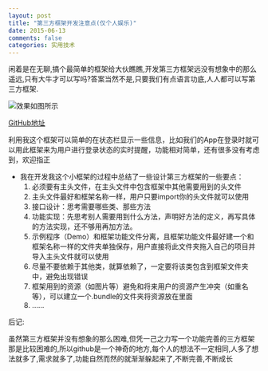 ```yaml
---
layout: post
title: "第三方框架开发注意点(仅个人娱乐)"
date: 2015-06-13
comments: false
categories: 实用技术
---
```

闲着是在无聊,搞个最简单的框架给大伙瞧瞧,开发第三方框架远没有想象中的那么遥远,只有大牛才可以写吗?答案当然不是,只要我们有点语言功底,人人都可以写第三方框架.

![效果如图所示](https://dn-zhunjiee.qbox.me/ZJStatusHUD.gif)

[GitHub地址](https://github.com/zhunjiee/ZJStatusBarHUD)

利用我这个框架可以简单的在状态栏显示一些信息，比如我们的App在登录时就可以用此框架来为用户进行登录状态的实时提醒，功能相对简单，还有很多没有考虑到，欢迎指正


- 我在开发我这个小框架的过程中总结了一些设计第三方框架的一些要点：
	1. 必须要有主头文件，在主头文件中包含框架中其他需要用到的头文件
	2. 主头文件最好和框架名称一样，用户只要import你的头文件就可以使用
	3. 接口设计：思考需要哪些类、那些方法
	4. 功能实现：先思考别人需要用到什么方法，声明好方法的定义，再写具体的方法实现，还不够用再加方法。
	5. 示例程序（Demo）和框架功能文件分离，且框架功能文件最好建一个和框架名称一样的文件夹单独保存，用户直接将此文件夹拖入自己的项目并导入主头文件就可以使用
	6. 尽量不要依赖于其他类，就算依赖了，一定要将该类包含到框架文件夹中，避免出现错误
	7. 框架用到的资源（如图片等）避免和将来用户的资源产生冲突（如重名等），可以建立一个.bundle的文件夹将资源放在里面
	8. ......
	
	
后记: 

虽然第三方框架并没有想象的那么困难,但凭一己之力写一个功能完善的三方框架那是比较困难的,所以github是一个神奇的地方,每个人的想法不一定相同,人多了想法就多了,需求就多了,功能自然而然的就渐渐躲起来了,不断完善,不断成长